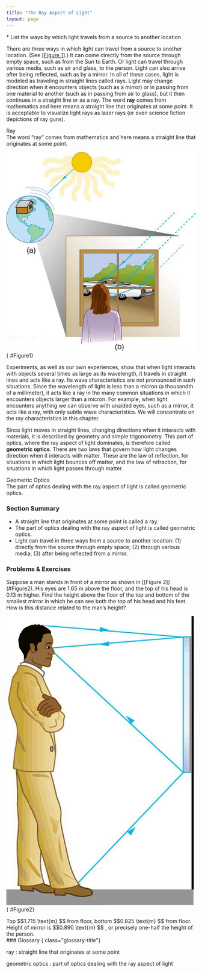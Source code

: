 ```yaml
---
title: "The Ray Aspect of Light"
layout: page
---
```


<div class="abstract" markdown="1">
* List the ways by which light travels from a source to another location.
</div>

There are three ways in which light can travel from a source to another
location. (See [[Figure 1]](#Figure1).) It can come directly from the source
through empty space, such as from the Sun to Earth. Or light can travel through
various media, such as air and glass, to the person. Light can also arrive after
being reflected, such as by a mirror. In all of these cases, light is modeled as
traveling in straight lines called rays. Light may change direction when it
encounters objects (such as a mirror) or in passing from one material to
another (such as in passing from air to glass), but it then continues in a
straight line or as a ray. The word **ray** comes from mathematics and here
means a straight line that originates at some point. It is acceptable to
visualize light rays as laser rays (or even science fiction depictions of ray
guns).

<div class="note" data-has-label="true" data-label="" markdown="1">
<div class="title">
Ray
</div>
The word “ray” comes from mathematics and here means a straight line that originates at some point.

</div>

![](../resources/Figure_25_01_01.jpg "Three methods for light to travel from a source to another location. (a) Light reaches the upper atmosphere of Earth traveling through empty space directly from the source. (b) Light can reach a person in one of two ways. It can travel through media like air and glass. It can also reflect from an object like a mirror. In the situations shown here, light interacts with objects large enough that it travels in straight lines, like a ray.")
{ #Figure1}

Experiments, as well as our own experiences, show that when light interacts with
objects several times as large as its wavelength, it travels in straight lines
and acts like a ray. Its wave characteristics are not pronounced in such
situations. Since the wavelength of light is less than a micron (a thousandth of
a millimeter), it acts like a ray in the many common situations in which it
encounters objects larger than a micron. For example, when light encounters
anything we can observe with unaided eyes, such as a mirror, it acts like a ray,
with only subtle wave characteristics. We will concentrate on the ray
characteristics in this chapter.

Since light moves in straight lines, changing directions when it interacts with
materials, it is described by geometry and simple trigonometry. This part of
optics, where the ray aspect of light dominates, is therefore called **geometric
optics**. There are two laws that govern how light changes direction when it
interacts with matter. These are the law of reflection, for situations in which
light bounces off matter, and the law of refraction, for situations in which
light passes through matter.

<div class="note" data-has-label="true" data-label="" markdown="1">
<div class="title">
Geometric Optics
</div>
The part of optics dealing with the ray aspect of light is called geometric optics.

</div>

### Section Summary

* A straight line that originates at some point is called a ray.
* The part of optics dealing with the ray aspect of light is called geometric
  optics.
* Light can travel in three ways from a source to another location: (1) directly
  from the source through empty space; (2) through various media; (3) after
  being reflected from a mirror.

### Problems &amp; Exercises

<div class="exercise" data-element-type="problem-exercises">
<div class="problem" markdown="1">
Suppose a man stands in front of a mirror as shown in [[Figure 2]](#Figure2). His eyes are 1.65 m above the floor, and the top of his head is 0.13 m higher. Find the height above the floor of the top and bottom of the smallest mirror in which he can see both the top of his head and his feet. How is this distance related to the man’s height?

![A man standing in front of a mirror on a wall at a distance of several feet. The mirror&#x2019;s top is at eye level, but its bottom is only waist high. Arrows illustrate how the man can see his reflection from head to toe in the mirror.](../resources/Figure_25_02_07.jpg "A full-length mirror is one in which you can see all of yourself. It need not be as big as you, and its size is independent of your distance from it.")
{ #Figure2}

</div>
<div class="solution" markdown="1">
Top  $$1.715 \text{m} $$
 from floor, bottom  $$0.825 \text{m} $$
 from floor. Height of mirror is  $$0.890 \text{m} $$ ,
 or precisely one-half the height of the person.

</div>
</div>

<div class="glossary" markdown="1">
### Glossary
{ class="glossary-title"}

ray
: straight line that originates at some point

geometric optics
: part of optics dealing with the ray aspect of light

</div>
